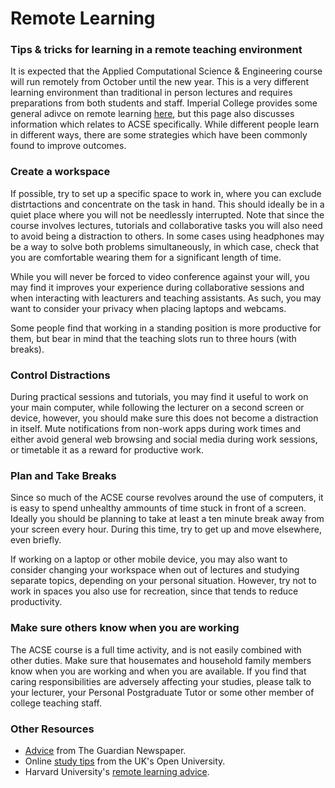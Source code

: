 # Remote Learning

### Tips & tricks for learning in a remote teaching environment

It is expected that the Applied Computational Science & Engineering course will run remotely from October until the new year. This is a very different learning environment than traditional in person lectures and requires preparations from both students and staff. Imperial College provides some general adivce on remote learning [here](https://www.imperial.ac.uk/students/success-guide/remote-learning/), but this page also discusses information which relates to ACSE specifically. While different people learn in different ways, there are some strategies which have been commonly found to improve outcomes.

### Create a workspace

If possible, try to set up a specific space to work in, where you can exclude distrtactions and concentrate on the task in hand. This should ideally be in a quiet place where you will not be needlessly interrupted. Note that since the course involves lectures, tutorials and collaborative tasks you will also need to avoid being a distraction to others. In some cases using headphones may be a way to solve both problems simultaneously, in which case, check that you are comfortable wearing them for a significant length of time.

While you will never be forced to video conference against your will, you may find it improves your experience during collaborative sessions and when interacting with leacturers and teaching assistants. As such, you may want to consider your privacy when placing laptops and webcams.

Some people find that working in a standing position is more productive for them, but bear in mind that the teaching slots run to three hours (with breaks). 


### Control Distractions

During practical sessions and tutorials, you may find it useful to work on your main computer, while following the lecturer on a second screen or device, however, you should make sure this does not become a distraction in itself. Mute notifications from non-work apps during work times and either avoid general web browsing and social media during work sessions, or timetable it as a reward for productive work.


### Plan and Take Breaks

Since so much of the ACSE course revolves around the use of computers, it is easy to spend unhealthy ammounts of time stuck in front of a screen. Ideally you should be planning to take at least a ten minute break away from your screen every hour. During this time, try to get up and move elsewhere, even briefly.

If working on a laptop or other mobile device, you may also want to consider changing your workspace when out of lectures and studying separate topics, depending on your personal situation. However, try not to work in spaces you also use for recreation, since that tends to reduce productivity.


### Make sure others know when you are working

The ACSE course is a full time activity, and is not easily combined with other duties. Make sure that housemates and household family members know when you are working and when you are available. If you find that caring responsibilities are adversely affecting your studies, please talk to your lecturer, your Personal Postgraduate Tutor or some other member of college teaching staff.


### Other Resources

- [Advice](https://www.theguardian.com/education/2020/mar/26/how-to-study-at-home-during-coronavirus-by-online-students-and-tutors) from The Guardian Newspaper.
- Online [study tips](https://help.open.ac.uk/study-tips-for-online-modules) from the UK's Open University.
- Harvard University's [remote learning advice](https://academicresourcecenter.harvard.edu/learning-remotely).